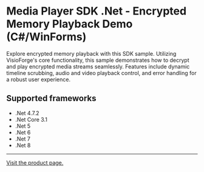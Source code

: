 ﻿# Media Player SDK .Net - Encrypted Memory Playback Demo (C#/WinForms)

Explore encrypted memory playback with this SDK sample. Utilizing VisioForge's core functionality, this sample demonstrates how to decrypt and play encrypted media streams seamlessly. Features include dynamic timeline scrubbing, audio and video playback control, and error handling for a robust user experience.

## Supported frameworks

* .Net 4.7.2
* .Net Core 3.1
* .Net 5
* .Net 6
* .Net 7
* .Net 8

---

[Visit the product page.](https://www.visioforge.com/media-player-sdk-net)
